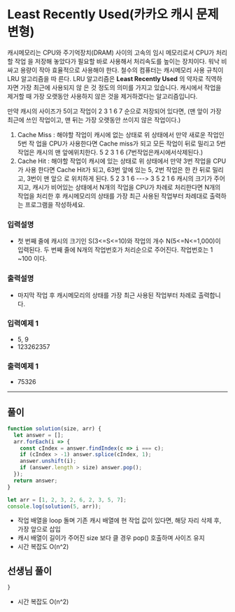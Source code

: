 # Least Recently Used(카카오 캐시 문제 변형)
캐시메모리는 CPU와 주기억장치(DRAM) 사이의 고속의 임시 메모리로서 CPU가 처리할 작업 을 저장해 놓았다가 필요할 바로 사용해서 처리속도를 높이는 장치이다. 워낙 비싸고 용량이 작아 효율적으로 사용해야 한다. 철수의 컴퓨터는 캐시메모리 사용 규칙이 LRU 알고리즘을 따 른다. LRU 알고리즘은 **Least Recently Used** 의 약자로 직역하자면 가장 최근에 사용되지 않 은 것 정도의 의미를 가지고 있습니다. 캐시에서 작업을 제거할 때 가장 오랫동안 사용하지 않은 것을 제거하겠다는 알고리즘입니다.

만약 캐시의 사이즈가 5이고 작업이 2 3 1 6 7 순으로 저장되어 있다면, (맨 앞이 가장 최근에 쓰인 작업이고, 맨 뒤는 가장 오랫동안 쓰이지 않은 작업이다.)
1. Cache Miss : 해야할 작업이 캐시에 없는 상태로 위 상태에서 만약 새로운 작업인 5번 작 업을 CPU가 사용한다면 Cache miss가 되고 모든 작업이 뒤로 밀리고 5번작업은 캐시의 맨
앞에위치한다. 5 2 3 1 6 (7번작업은캐시에서삭제된다.)
1. Cache Hit : 해야할 작업이 캐시에 있는 상태로 위 상태에서 만약 3번 작업을 CPU가 사용
한다면 Cache Hit가 되고, 63번 앞에 있는 5, 2번 작업은 한 칸 뒤로 밀리고, 3번이 맨 앞으
로 위치하게 된다. 5 2 3 1 6 ---> 3 5 2 1 6
캐시의 크기가 주어지고, 캐시가 비어있는 상태에서 N개의 작업을 CPU가 차례로 처리한다면 N개의 작업을 처리한 후 캐시메모리의 상태를 가장 최근 사용된 작업부터 차례대로 출력하는 프로그램을 작성하세요.

### 입력설명
- 첫 번째 줄에 캐시의 크기인 S(3<=S<=10)와 작업의 개수 N(5<=N<=1,000)이 입력된다. 두 번째 줄에 N개의 작업번호가 처리순으로 주어진다. 작업번호는 1 ~100 이다.
### 출력설명
- 마지막 작업 후 캐시메모리의 상태를 가장 최근 사용된 작업부터 차례로 출력합니다.
### 입력예제 1
- 5, 9
- 123262357
### 출력예제 1
- 75326
---

## 풀이

```js
function solution(size, arr) {
  let answer = [];
  arr.forEach(i => {
    const cIndex = answer.findIndex(c => i === c);
    if (cIndex > -1) answer.splice(cIndex, 1);
    answer.unshift(i);
    if (answer.length > size) answer.pop();
  });
  return answer;
}

let arr = [1, 2, 3, 2, 6, 2, 3, 5, 7];
console.log(solution(5, arr));

```

- 작업 배열을 loop 돌며 기존 캐시 배열에 현 작업 값이 있다면, 해당 자리 삭제 후, 가장 앞으로 삽입
- 캐시 배열이 길이가 주어진 size 보다 클 경우 pop() 호출하며 사이즈 유지
- 시간 복잡도 O(n^2)

## 선생님 풀이

```js
}
```

- 시간 복잡도 O(n^2)
